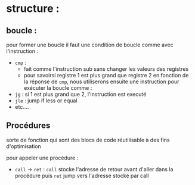 # structure :

## boucle :

pour former une boucle il faut une condition de boucle comme avec l'instruction :
- `cmp` : 
	- fait comme l'instruction sub sans changer les valeurs des registres
	- pour savoirsi registre 1 est plus grand que registre 2
en fonction de la réponse de `cmp`, nous utiliserons ensuite une instruction pour exécuter la boucle comme :
- `jg` : si 1 est plus grand que 2, l'instruction est executé
- `jle` : jump if less or equal
- etc....
## Procédures

sorte de fonction qui sont des blocs de code réutilisable à des fins d'optimisation

pour appeler une procédure :
- `call` -> `ret` : `call` stocke l'adresse de retour avant d'aller dans la procédure puis `ret` jump vers l'adresse stocké par call

